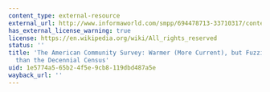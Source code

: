 ```yaml
---
content_type: external-resource
external_url: http://www.informaworld.com/smpp/694478713-33710317/content~db=all~content=a787405763
has_external_license_warning: true
license: https://en.wikipedia.org/wiki/All_rights_reserved
status: ''
title: 'The American Community Survey: Warmer (More Current), but Fuzzier (Less Precise)
  than the Decennial Census'
uid: 1e5774a5-65b2-4f5e-9cb8-119dbd487a5e
wayback_url: ''
---
```

